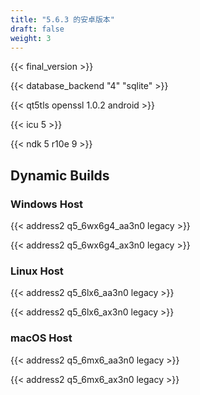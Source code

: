 ```yaml
---
title: "5.6.3 的安卓版本"
draft: false
weight: 3
---
```


{{< final_version >}}

{{< database_backend "4" "sqlite" >}}

{{< qt5tls openssl 1.0.2 android >}}

{{< icu 5 >}}

{{< ndk 5 r10e 9 >}}

## Dynamic Builds

### Windows Host

{{< address2 q5_6wx6g4_aa3n0 legacy >}}

{{< address2 q5_6wx6g4_ax3n0 legacy >}}

### Linux Host

{{< address2 q5_6lx6_aa3n0 legacy >}}

{{< address2 q5_6lx6_ax3n0 legacy >}}

### macOS Host

{{< address2 q5_6mx6_aa3n0 legacy >}}

{{< address2 q5_6mx6_ax3n0 legacy >}}
